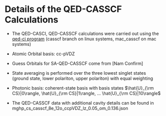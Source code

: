 # Details of the QED-CASSCF Calculations

- The QED-CASCI, QED-CASSCF calculations were carried out using the  [qed-ci program](https://github.com/mapol-chem/qed-ci/tree/casscf) (casscf branch on linux systems, mac_casscf on mac systems)

- Atomic Orbital basis: cc-pVDZ

- Guess Orbitals for SA-QED-CASSCF come from [Nam Confirm]

- State averaging is performed over the three lowest singlet states (ground state, lower polariton, upper polariton) with equal weighting

- Photonic basis: coherent-state basis with basis states $\hat{U}_{\rm CS}|0\rangle, \hat{U}_{\rm CS}|1\rangle, ... \hat{U}_{\rm CS}|10\rangle$

- The QED-CASSCF data with additional cavity details can be found in mghp_cs_casscf_8e_12o_ccpVDZ_lz_0.05_om_0.136.json

